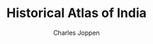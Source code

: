 ---
title: "Historical Atlas of India"
author: ["Charles Joppen"]
year: 1907
language: ["English"]
genre: ["Historical Literature", "Travel Literature"]
description: "Historical Atlas of India by Charles Joppen (1907/1914) - A significant work from the Colonial India - British Raj, representing an important contribution to Indian literary and cultural heritage. This work offers valuable insights into the British Raj period, featuring independence movements, cultural renaissance, and literary awakening."
collections: ['regional-voices', 'modern-literature']
sources:
  - name: "Internet Archive"
    url: "https://archive.org/details/historicalatlaso00jopprich; https://archive.org/details/cu31924022983567"
    type: "other"
references:
  - name: "Wikipedia: Historical atlas"
    url: "https://en.wikipedia.org/wiki/Historical_atlas"
    type: "wikipedia"
  - name: "Open Library: Historical Atlas of India year"
    url: "https://openlibrary.org/search?q=Historical+Atlas+of+India+year+1907+Charles+Joppen"
    type: "other"
featured: false
publishDate: 2025-10-30
tags: ['classical', 'literature']
---